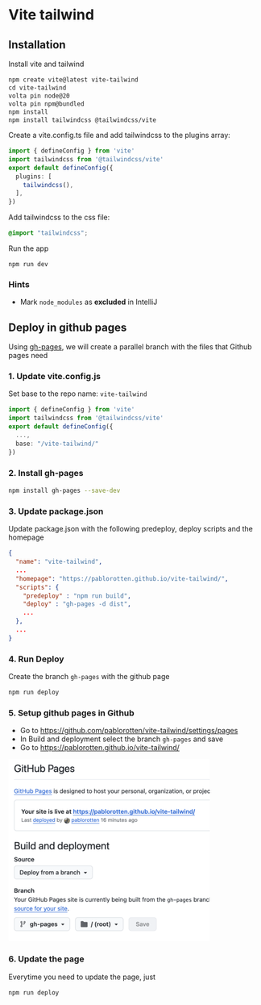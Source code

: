 # Vite tailwind

## Installation

Install vite and tailwind

```shell
npm create vite@latest vite-tailwind
cd vite-tailwind
volta pin node@20
volta pin npm@bundled
npm install
npm install tailwindcss @tailwindcss/vite
```

Create a vite.config.ts file and add tailwindcss to the plugins array:

```ts
import { defineConfig } from 'vite'
import tailwindcss from '@tailwindcss/vite'
export default defineConfig({
  plugins: [
    tailwindcss(),
  ],
})
```

Add tailwindcss to the css file:

```css
@import "tailwindcss";
```

Run the app

```shell
npm run dev
```

### Hints

- Mark `node_modules` as **excluded** in IntelliJ

## Deploy in github pages

Using [gh-pages](https://github.com/tschaub/gh-pages), we will create a parallel branch with the files that Github pages need

### 1. Update vite.config.js
   
Set base to the repo name: `vite-tailwind`
```ts
import { defineConfig } from 'vite'
import tailwindcss from '@tailwindcss/vite'
export default defineConfig({
  ...,
  base: "/vite-tailwind/"
})
```

### 2. Install gh-pages
```sh
npm install gh-pages --save-dev
```

### 3. Update package.json
Update package.json with the following predeploy, deploy scripts and the homepage

```json
{
  "name": "vite-tailwind",
  ...
  "homepage": "https://pablorotten.github.io/vite-tailwind/",
  "scripts": {
    "predeploy" : "npm run build",
    "deploy" : "gh-pages -d dist",
    ...
  },
  ...
}
```
### 4. Run Deploy
Create the branch `gh-pages` with the github page
```sh
npm run deploy
```

### 5. Setup github pages in Github

* Go to https://github.com/pablorotten/vite-tailwind/settings/pages
* In Build and deployment select the branch `gh-pages` and save
* Go to https://pablorotten.github.io/vite-tailwind/

![alt text](readme/image.png)
### 6. Update the page
Everytime you need to update the page, just
```sh
npm run deploy
```
